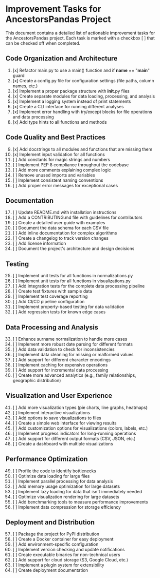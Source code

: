 # Improvement Tasks for AncestorsPandas Project

This document contains a detailed list of actionable improvement tasks for the AncestorsPandas project. Each task is marked with a checkbox [ ] that can be checked off when completed.

## Code Organization and Architecture

1. [x] Refactor main.py to use a main() function and if __name__ == "__main__" guard
2. [x] Create a config.py file for configuration settings (file paths, column names, etc.)
3. [x] Implement a proper package structure with __init__.py files
4. [x] Create separate modules for data loading, processing, and analysis
5. [x] Implement a logging system instead of print statements
6. [x] Create a CLI interface for running different analyses
7. [x] Implement error handling with try/except blocks for file operations and data processing
8. [x] Add type hints to all functions and methods

## Code Quality and Best Practices

9. [x] Add docstrings to all modules and functions that are missing them
10. [x] Implement input validation for all functions
11. [ ] Add constants for magic strings and numbers
12. [ ] Implement PEP 8 compliance throughout the codebase
13. [ ] Add more comments explaining complex logic
14. [ ] Remove unused imports and variables
15. [ ] Implement consistent naming conventions
16. [ ] Add proper error messages for exceptional cases

## Documentation

17. [ ] Update README.md with installation instructions
18. [ ] Add a CONTRIBUTING.md file with guidelines for contributors
19. [ ] Create a detailed user guide with examples
20. [ ] Document the data schema for each CSV file
21. [ ] Add inline documentation for complex algorithms
22. [ ] Create a changelog to track version changes
23. [ ] Add license information
24. [ ] Document the project's architecture and design decisions

## Testing

25. [ ] Implement unit tests for all functions in normalizations.py
26. [ ] Implement unit tests for all functions in visualizations.py
27. [ ] Add integration tests for the complete data processing pipeline
28. [ ] Create test fixtures with sample data
29. [ ] Implement test coverage reporting
30. [ ] Add CI/CD pipeline configuration
31. [ ] Implement property-based testing for data validation
32. [ ] Add regression tests for known edge cases

## Data Processing and Analysis

33. [ ] Enhance surname normalization to handle more cases
34. [ ] Implement more robust date parsing for different formats
35. [ ] Add data validation to check for inconsistencies
36. [ ] Implement data cleaning for missing or malformed values
37. [ ] Add support for different character encodings
38. [ ] Implement caching for expensive operations
39. [ ] Add support for incremental data processing
40. [ ] Create more advanced analytics (e.g., family relationships, geographic distribution)

## Visualization and User Experience

41. [ ] Add more visualization types (pie charts, line graphs, heatmaps)
42. [ ] Implement interactive visualizations
43. [ ] Add options to save visualizations to files
44. [ ] Create a simple web interface for viewing results
45. [ ] Add customization options for visualizations (colors, labels, etc.)
46. [ ] Implement progress indicators for long-running operations
47. [ ] Add support for different output formats (CSV, JSON, etc.)
48. [ ] Create a dashboard with multiple visualizations

## Performance Optimization

49. [ ] Profile the code to identify bottlenecks
50. [ ] Optimize data loading for large files
51. [ ] Implement parallel processing for data analysis
52. [ ] Add memory usage optimization for large datasets
53. [ ] Implement lazy loading for data that isn't immediately needed
54. [ ] Optimize visualization rendering for large datasets
55. [ ] Add benchmarking tools to measure performance improvements
56. [ ] Implement data compression for storage efficiency

## Deployment and Distribution

57. [ ] Package the project for PyPI distribution
58. [ ] Create a Docker container for easy deployment
59. [ ] Add environment-specific configuration
60. [ ] Implement version checking and update notifications
61. [ ] Create executable binaries for non-technical users
62. [ ] Add support for cloud storage (S3, Google Cloud, etc.)
63. [ ] Implement a plugin system for extensibility
64. [ ] Create deployment documentation
